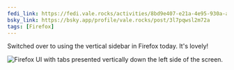 ```yaml
---
fedi_link: https://fedi.vale.rocks/activities/8bd9e407-e21a-4e95-930a-af6892a700bc
bsky_link: https://bsky.app/profile/vale.rocks/post/3l7pqwsl2m72a
tags: [Firefox]
---
```


Switched over to using the vertical sidebar in Firefox today. It's lovely!

![Firefox UI with tabs presented vertically down the left side of the screen.](https://fedi.vale.rocks/media/41055a8029d0639c5618ce8c8105efab7d13d62371070f583ccc4e6e1defe5ce.png)
